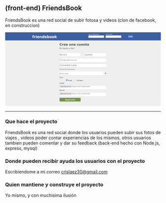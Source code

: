 ## (front-end) FriendsBook

FriendsBook es una red social de subir fotosa y videos (clon de facebook, en construccion)

<img src="https://github.com/crislaez/Front_End_Friendsbook/blob/master/src/Img/foto_proyecto.PNG" />
<hr>
<!-- <img src="https://github.com/crislaez/Fornt_End_Senvix/blob/master/src/img/foto_proyecto_2.PNG" /> -->

### Que hace el proyecto

FriendsBook es una red social donde los usuarios pueden subir sus fotos de viajes , videos poder contar 
experiencias de los mismos, otros usuarios tambien pueden comentar y dar su feedback (back-end hecho con Node.js, express, mysql)
 
### Donde pueden recibir ayuda los usuarios con el proyecto
 
Escribiendome a mi correo crislaez30@gmail.com

### Quien mantiene y construye el proyecto

Yo mismo, y con muchisima ilusión

